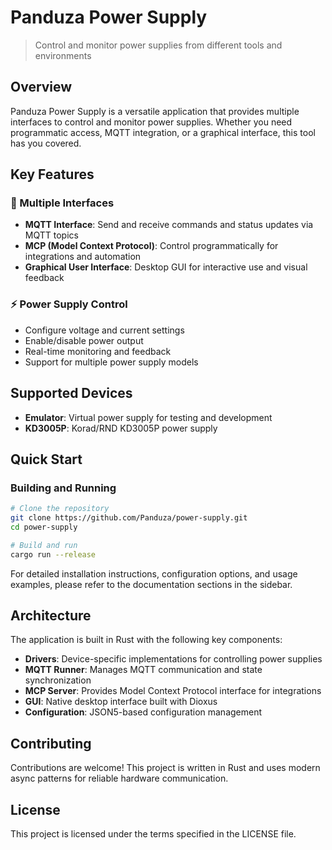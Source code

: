 # Panduza Power Supply

> Control and monitor power supplies from different tools and environments

## Overview

Panduza Power Supply is a versatile application that provides multiple interfaces to control and monitor power supplies. Whether you need programmatic access, MQTT integration, or a graphical interface, this tool has you covered.

## Key Features

### 🔌 Multiple Interfaces

- **MQTT Interface**: Send and receive commands and status updates via MQTT topics
- **MCP (Model Context Protocol)**: Control programmatically for integrations and automation
- **Graphical User Interface**: Desktop GUI for interactive use and visual feedback

### ⚡ Power Supply Control

- Configure voltage and current settings
- Enable/disable power output
- Real-time monitoring and feedback
- Support for multiple power supply models

## Supported Devices

- **Emulator**: Virtual power supply for testing and development
- **KD3005P**: Korad/RND KD3005P power supply

## Quick Start

### Building and Running

```bash
# Clone the repository
git clone https://github.com/Panduza/power-supply.git
cd power-supply

# Build and run
cargo run --release
```

For detailed installation instructions, configuration options, and usage examples, please refer to the documentation sections in the sidebar.

## Architecture

The application is built in Rust with the following key components:

- **Drivers**: Device-specific implementations for controlling power supplies
- **MQTT Runner**: Manages MQTT communication and state synchronization
- **MCP Server**: Provides Model Context Protocol interface for integrations
- **GUI**: Native desktop interface built with Dioxus
- **Configuration**: JSON5-based configuration management

## Contributing

Contributions are welcome! This project is written in Rust and uses modern async patterns for reliable hardware communication.

## License

This project is licensed under the terms specified in the LICENSE file.
